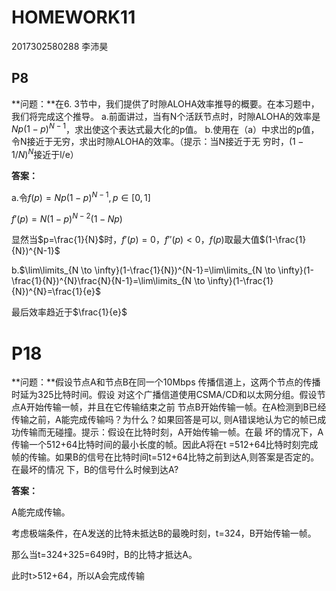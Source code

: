 # HOMEWORK11

2017302580288  李沛昊

## P8

**问题：**在6. 3节中，我们提供了时隙ALOHA效率推导的概要。在本习题中，我们将完成这个推导。 a.前面讲过，当有N个活跃节点时，时隙ALOHA的效率是$Np(1-p)^{N-1}$，求出使这个表达式最大化的p值。 b.使用在（a）中求岀的p值，令N接近于无穷，求出时隙ALOHA的效率。（提示：当N接近于无 穷时，$(1-1/N)^N$接近于l/e） 

**答案：**

a.令$f(p)=Np(1-p)^{N-1},p\in[0,1]$

$f'(p)=N(1-p)^{N-2}(1-Np)$

显然当$p=\frac{1}{N}$时，$f'(p)=0，f''(p)<0$，$f(p)$取最大值$(1-\frac{1}{N})^{N-1}$

b.$\lim\limits_{N \to \infty}(1-\frac{1}{N})^{N-1}=\lim\limits_{N \to \infty}(1-\frac{1}{N})^{N}\frac{N}{N-1}=\lim\limits_{N \to \infty}(1-\frac{1}{N})^{N}=\frac{1}{e}$

最后效率趋近于$\frac{1}{e}$

# P18

**问题：**假设节点A和节点B在同一个10Mbps 传播信道上，这两个节点的传播时延为325比特时间。假设 对这个广播信道使用CSMA/CD和以太网分组。假设节点A开始传输一帧，并且在它传输结束之前 节点B开始传输一帧。在A检测到B已经传输之前，A能完成传输吗？为什么？如果回答是可以, 则A错误地认为它的帧已成功传输而无碰撞。提示：假设在比特时刻，A开始传输一帧。在最 坏的情况下，A传输一个512+64比特时间的最小长度的帧。因此A将在t =512+64比特时刻完成 帧的传输。如果B的信号在比特时间t=512+64比特之前到达A,则答案是否定的。在最坏的情况 下，B的信号什么时候到达A? 

**答案：**

A能完成传输。

考虑极端条件，在A发送的比特未抵达B的最晚时刻，t=324，B开始传输一帧。

那么当t=324+325=649时，B的比特才抵达A。

此时t>512+64，所以A会完成传输
